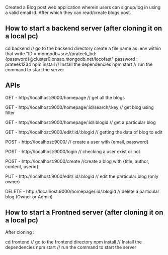 Created a Blog post web application wherein users can signup/log in using a valid email id. After which they can read/create blogs post.

## How to start a backend server (after cloning it on a local pc)

cd backend // go to the backend directory
create a file name as .env within that write "ID = mongodb+srv://prateek_bd:{password}@cluster0.onsao.mongodb.net/locofast"
password : prateek1234
npm install  // Install the dependencies
npm start //  run the command to start the server


## APIs

GET - http://localhost:9000/homepage  //  get all the blogs
 
GET - http://localhost:9000/homepage/:id/search/:key // get blog using filter 

GET - http://localhost:9000/homepage/:id/:blogid // get a particular blog 
 
GET - http://localhost:9000/edit/:id/:blogid // getting the data of blog to edit

POST - http://localhost:9000/  // create a user with {email, password} 

POST - http://localhost:9000/login // checking a user exist or not

POST - http://localhost:9000/create //create a blog with {title, author, content, userid}
 
PUT - http://localhost:9000/edit/:id/:blogid // edit the particular blog (only owner)
 
DELETE - http://localhost:9000/homepage/:id/:blogid // delete a particular blog (Owner or Admin)

## How to start a Frontned server (after cloning it on a local pc)

After cloning :

cd frontend // go to the frontend directory
npm install  // Install the dependencies
npm start //  run the command to start the server


